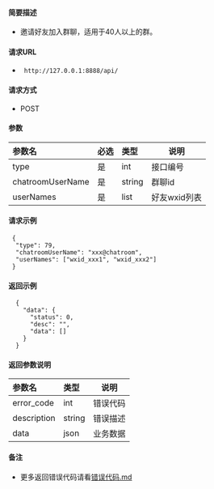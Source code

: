 
#### 简要描述

- 邀请好友加入群聊，适用于40人以上的群。

#### 请求URL
- ` http://127.0.0.1:8888/api/`
  
#### 请求方式
- POST 

#### 参数

| 参数名              | 必选 | 类型     | 说明       |   
|:-----------------|:---|:-------|----------|   
| type             | 是  | int    | 接口编号     |   
| chatroomUserName | 是  | string | 群聊id     |   
| userNames        | 是  | list   | 好友wxid列表 |   

#### 请求示例

```
 {
  "type": 79,
  "chatroomUserName": "xxx@chatroom",
  "userNames": ["wxid_xxx1", "wxid_xxx2"]
 } 
```

#### 返回示例 

``` 
  {
    "data": {
      "status": 0,
      "desc": "",
      "data": []
    }
  }
```

#### 返回参数说明 

| 参数名         | 类型     | 说明   |   
|:------------|:-------|------|   
| error_code  | int    | 错误代码 |   
| description | string | 错误描述 |   
| data        | json   | 业务数据 |   

#### 备注 

- 更多返回错误代码请看[错误代码.md](../错误代码.md)








